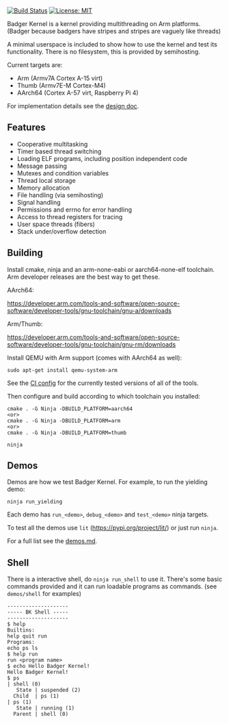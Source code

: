 [![Build Status](https://github.com/davidspickett/BadgerKernel/workflows/build_and_test/badge.svg)](https://github.com/DavidSpickett/BadgerKernel/actions) [![License: MIT](https://img.shields.io/badge/License-MIT-yellow.svg)](https://opensource.org/licenses/MIT)

Badger Kernel is a kernel providing multithreading on Arm platforms.
(Badger because badgers have stripes and stripes are vaguely like threads)

A minimal userspace is included to show how to use the kernel and test its functionality. There is no filesystem, this is provided by semihosting.

Current targets are:
* Arm (Armv7A Cortex A-15 virt)
* Thumb (Armv7E-M Cortex-M4)
* AArch64 (Cortex A-57 virt, Raspberry Pi 4)

For implementation details see the [design doc](docs/design.md).

## Features

* Cooperative multitasking
* Timer based thread switching
* Loading ELF programs, including position independent code
* Message passing
* Mutexes and condition variables
* Thread local storage
* Memory allocation
* File handling (via semihosting)
* Signal handling
* Permissions and errno for error handling
* Access to thread registers for tracing
* User space threads (fibers)
* Stack under/overflow detection

## Building

Install cmake, ninja and an arm-none-eabi or aarch64-none-elf toolchain. Arm developer releases are the best way to get these.

AArch64:

https://developer.arm.com/tools-and-software/open-source-software/developer-tools/gnu-toolchain/gnu-a/downloads

Arm/Thumb:

https://developer.arm.com/tools-and-software/open-source-software/developer-tools/gnu-toolchain/gnu-rm/downloads

Install QEMU with Arm support (comes with AArch64 as well):
```
sudo apt-get install qemu-system-arm
```

See the [CI config](.github/workflows/build_and_test.yml) for the currently tested versions of all of the tools.

Then configure and build according to which toolchain you installed:
```
cmake . -G Ninja -DBUILD_PLATFORM=aarch64
<or>
cmake . -G Ninja -DBUILD_PLATFORM=arm
<or>
cmake . -G Ninja -DBUILD_PLATFORM=thumb

ninja
```

## Demos

Demos are how we test Badger Kernel. For example, to run the yielding demo:
```
ninja run_yielding
```

Each demo has `run_<demo>`, `debug_<demo>` and `test_<demo>` ninja targets.

To test all the demos use `lit` (https://pypi.org/project/lit/) or just run `ninja`.

For a full list see the [demos.md](docs/demos.md).

## Shell

There is a interactive shell, do `ninja run_shell` to use it. There's some basic commands provided and it can run loadable programs as commands. (see `demos/shell` for examples)

```
--------------------
----- BK Shell -----
--------------------
$ help
Builtins:
help quit run
Programs:
echo ps ls
$ help run
run <program name>
$ echo Hello Badger Kernel!
Hello Badger Kernel!
$ ps
| shell (0)
   State | suspended (2)
  Child  | ps (1)
| ps (1)
   State | running (1)
  Parent | shell (0)
```
